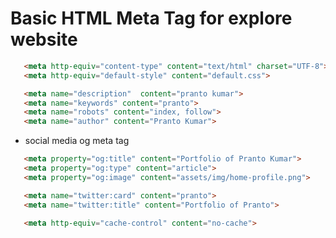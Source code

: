 # Basic HTML Meta Tag for explore website


```html
   <meta http-equiv="content-type" content="text/html" charset="UTF-8">
   <meta http-equiv="default-style" content="default.css">
```

```html
   <meta name="description"  content="pranto kumar">
   <meta name="keywords" content="pranto">
   <meta name="robots" content="index, follow">
   <meta name="author" content="Pranto Kumar">
```

- social media og meta tag
```html
   <meta property="og:title" content="Portfolio of Pranto Kumar">
   <meta property="og:type" content="article">
   <meta property="og:image" content="assets/img/home-profile.png">
```

```html
   <meta name="twitter:card" content="pranto">
   <meta name="twitter:title" content="Portfolio of Pranto">
```

```html
   <meta http-equiv="cache-control" content="no-cache">
```


